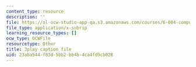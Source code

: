 ```yaml
---
content_type: resource
description: ''
file: https://ol-ocw-studio-app-qa.s3.amazonaws.com/courses/6-004-computation-structures-spring-2017/23aba544f83d5bb2bb4b4ca4fd9cb028_3KJeK-UUADA.vtt
file_type: application/x-subrip
learning_resource_types: []
ocw_type: OCWFile
resourcetype: Other
title: 3play caption file
uid: 23aba544-f83d-5bb2-bb4b-4ca4fd9cb028
---
```

